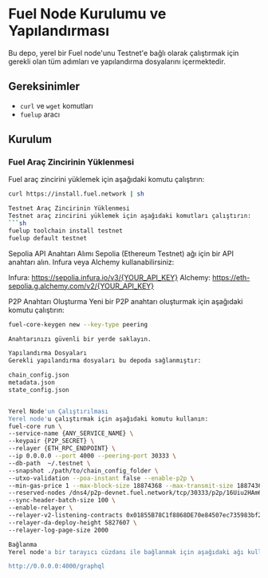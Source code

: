 # Fuel Node Kurulumu ve Yapılandırması

Bu depo, yerel bir Fuel node'unu Testnet'e bağlı olarak çalıştırmak için gerekli olan tüm adımları ve yapılandırma dosyalarını içermektedir.

## Gereksinimler

- `curl` ve `wget` komutları
- `fuelup` aracı

## Kurulum

### Fuel Araç Zincirinin Yüklenmesi

Fuel araç zincirini yüklemek için aşağıdaki komutu çalıştırın:

```sh
curl https://install.fuel.network | sh

Testnet Araç Zincirinin Yüklenmesi
Testnet araç zincirini yüklemek için aşağıdaki komutları çalıştırın:
```sh
fuelup toolchain install testnet
fuelup default testnet
```

Sepolia API Anahtarı Alımı
Sepolia (Ethereum Testnet) ağı için bir API anahtarı alın. Infura veya Alchemy kullanabilirsiniz:

Infura: https://sepolia.infura.io/v3/{YOUR_API_KEY}
Alchemy: https://eth-sepolia.g.alchemy.com/v2/{YOUR_API_KEY}


P2P Anahtarı Oluşturma
Yeni bir P2P anahtarı oluşturmak için aşağıdaki komutu çalıştırın:
```sh
fuel-core-keygen new --key-type peering

Anahtarınızı güvenli bir yerde saklayın.

Yapılandırma Dosyaları
Gerekli yapılandırma dosyaları bu depoda sağlanmıştır:

chain_config.json
metadata.json
state_config.json


Yerel Node'un Çalıştırılması
Yerel node'u çalıştırmak için aşağıdaki komutu kullanın:
fuel-core run \
--service-name {ANY_SERVICE_NAME} \
--keypair {P2P_SECRET} \
--relayer {ETH_RPC_ENDPOINT} \
--ip 0.0.0.0 --port 4000 --peering-port 30333 \
--db-path  ~/.testnet \
--snapshot ./path/to/chain_config_folder \
--utxo-validation --poa-instant false --enable-p2p \
--min-gas-price 1 --max-block-size 18874368 --max-transmit-size 18874368 \
--reserved-nodes /dns4/p2p-devnet.fuel.network/tcp/30333/p2p/16Uiu2HAm6pmJUedRFjennk4A8yWL6zCApHCuykzRRroqMjjxZ8o6,/dns4/p2p-devnet.fuel.network/tcp/30334/p2p/16Uiu2HAm8dBwTRzqazCMqQDdR8thMa7BKiW4ep2B4DoQQp6Qhyfd \
--sync-header-batch-size 100 \
--enable-relayer \
--relayer-v2-listening-contracts 0x01855B78C1f8868DE70e84507ec735983bf262dA \
--relayer-da-deploy-height 5827607 \
--relayer-log-page-size 2000

Bağlanma
Yerel node'a bir tarayıcı cüzdanı ile bağlanmak için aşağıdaki ağı kullanın:

http://0.0.0.0:4000/graphql
